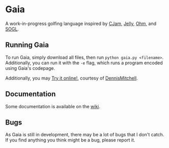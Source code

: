 # Gaia

A work-in-progress golfing language inspired by [CJam](https://sourceforge.net/projects/cjam/), [Jelly](https://github.com/DennisMitchell/jelly), [Ohm](https://github.com/nickbclifford/Ohm), and [SOGL](https://github.com/dzaima/SOGL).

## Running Gaia

To run Gaia, simply download all files, then run `python gaia.py <filename>`. Additionally, you can run it with the `-e` flag, which runs a program encoded using Gaia's codepage.

Additionally, you may [Try it online!](https://tio.run/#gaia), courtesy of [DennisMitchell](https://github.com/DennisMitchell).

## Documentation

Some documentation is available on the [wiki](https://github.com/splcurran/Gaia/wiki).

## Bugs

As Gaia is still in development, there may be a lot of bugs that I don't catch. If you find anything you think might be a bug, please report it.
